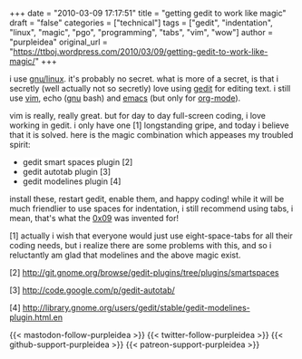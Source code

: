 +++
date = "2010-03-09 17:17:51"
title = "getting gedit to work like magic"
draft = "false"
categories = ["technical"]
tags = ["gedit", "indentation", "linux", "magic", "pgo", "programming", "tabs", "vim", "wow"]
author = "purpleidea"
original_url = "https://ttboj.wordpress.com/2010/03/09/getting-gedit-to-work-like-magic/"
+++

i use <a href="http://en.wikipedia.org/wiki/GNU/Linux">gnu/linux</a>. it's probably no secret. what is more of a secret, is that i secretly (well actually not so secretly) love using <a href="http://projects.gnome.org/gedit/">gedit</a> for editing text. i still use <a href="http://www.vim.org/">vim</a>, echo (<a href="http://www.gnu.org/">gnu</a> bash) and <a href="http://www.gnu.org/software/emacs/">emacs</a> (but only for <a href="http://orgmode.org/">org-mode</a>).

vim is really, really great. but for day to day full-screen coding, i love working in gedit. i only have one [1] longstanding gripe, and today i believe that it is solved. here is the magic combination which appeases my troubled spirit:
<ul>
	<li><span style="background-color:#ffffff;">gedit smart spaces plugin [2]</span></li>
	<li><span style="background-color:#ffffff;">gedit autotab plugin [3]</span></li>
	<li><span style="background-color:#ffffff;">gedit modelines plugin [4]</span></li>
</ul>
install these, restart gedit, enable them, and happy coding!
<span style="background-color:#ffffff;">while it will be much friendlier to use spaces for indentation, i still recommend using tabs, i mean, that's what the <a href="http://en.wikipedia.org/wiki/Tab_key">0x09</a> was invented for!</span>

[1] actually i wish that everyone would just use eight-space-tabs for all their coding needs, but i realize there are some problems with this, and so i reluctantly am glad that modelines and the above magic exist.

[2] <a href="http://git.gnome.org/browse/gedit-plugins/tree/plugins/smartspaces">http://git.gnome.org/browse/gedit-plugins/tree/plugins/smartspaces</a>

[3] <a href="http://code.google.com/p/gedit-autotab/">http://code.google.com/p/gedit-autotab/</a>

<a href="http://code.google.com/p/gedit-autotab/"></a><span style="background-color:#ffffff;">[4] <a href="http://library.gnome.org/users/gedit/stable/gedit-modelines-plugin.html.en">http://library.gnome.org/users/gedit/stable/gedit-modelines-plugin.html.en</a></span>

{{< mastodon-follow-purpleidea >}}
{{< twitter-follow-purpleidea >}}
{{< github-support-purpleidea >}}
{{< patreon-support-purpleidea >}}
